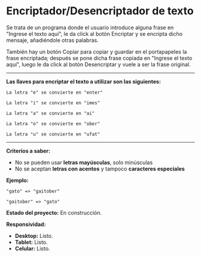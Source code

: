 # Encriptador/Desencriptador de texto

Se trata de un programa donde el usuario introduce alguna frase en "Ingrese el texto aquí", le da click al botón Encriptar y se encripta dicho mensaje, añadiéndole otras palabras.

También hay un botón Copiar para copiar y guardar en el portapapeles la frase encriptada; después se pone dicha frase copiada en "Ingrese el texto aquí", luego le da click al botón Desencriptar y vuele a ser la frase original.

---

**Las llaves para encriptar el texto a utilizar son las siguientes:**

`La letra "e" se convierte en "enter"`

`La letra "i" se convierte en "imes"`

`La letra "a" se convierte en "ai"`

`La letra "o" se convierte en "ober"`

`La letra "u" se convierte en "ufat"`

---

**Criterios a saber:**

- No se pueden usar **letras mayúsculas**, solo minúsculas
- No se aceptan **letras con acentos** y tampoco **caracteres especiales**

**Ejemplo:**

`"gato" => "gaitober"`

`"gaitober" => "gato"`

**Estado del proyecto:** En construcción.

**Responsividad:**
- **Desktop:** Listo.
- **Tablet:** Listo.
- **Celular:** Listo.